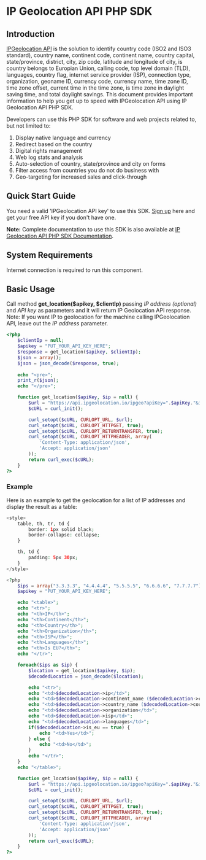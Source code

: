 # IP Geolocation API PHP SDK

## Introduction

[IPGeolocation API](https://ipgeolocation.io) is the solution to identify country code (ISO2 and ISO3 standard), country name, continent code, continent name, country capital, state/province, district, city, zip code, latitude and longitude of city, is country belongs to Europian Union, calling code, top level domain (TLD), languages, country flag, internet service provider (ISP), connection type, organization, geoname ID, currency code, currency name, time zone ID, time zone offset, current time in the time zone, is time zone in daylight saving time, and total daylight savings. This document provides important information to help you get up to speed with IPGeolocation API using IP Geolocation API PHP SDK.

Developers can use this PHP SDK for software and web projects related to, but not limited to:

1. Display native language and currency
2. Redirect based on the country
3. Digital rights management
4. Web log stats and analysis
5. Auto-selection of country, state/province and city on forms
6. Filter access from countries you do not do business with
7. Geo-targeting for increased sales and click-through

## Quick Start Guide

You need a valid 'IPGeolocation API key' to use this SDK. [Sign up](https://ipgeolocation.io/signup) here and get your free API key if you don't have one.

**Note:** Complete documentation to use this SDK is also available at [IP Geolocation API PHP SDK Documentation](https://ipgeolocation.io/documentation/ip-geolocation-api-php-sdk-201809051255).

## System Requirements  

Internet connection is required to run this component.

## Basic Usage

Call method **get_location($apikey, $clientIp)** passing *IP address (optional)* and *API key* as parameters and it will return IP Geolocation API response.
Note: If you want IP to geolocation for the machine calling IPGeolocation API, leave out the *IP address* parameter.

```php
<?php
    $clientIp = null;
    $apikey = "PUT_YOUR_API_KEY_HERE";
    $response = get_location($apikey, $clientIp);
    $json = array();
    $json = json_decode($response, true);
    
    echo "<pre>";
    print_r($json);
    echo "</pre>";

    function get_location($apiKey, $ip = null) {
        $url = "https://api.ipgeolocation.io/ipgeo?apiKey=".$apiKey."&ip=".$ip;
        $cURL = curl_init();

        curl_setopt($cURL, CURLOPT_URL, $url);
        curl_setopt($cURL, CURLOPT_HTTPGET, true);
        curl_setopt($cURL, CURLOPT_RETURNTRANSFER, true);
        curl_setopt($cURL, CURLOPT_HTTPHEADER, array(
            'Content-Type: application/json',
            'Accept: application/json'
        ));
        return curl_exec($cURL);
    }
?>
```

### Example

Here is an example to get the geolocation for a list of IP addresses and display the result as a table:

```php
<style>
    table, th, tr, td {
        border: 1px solid black;
        border-collapse: collapse;
    }

    th, td {
        padding: 5px 30px;
    }
</style>

<?php
    $ips = array("3.3.3.3", "4.4.4.4", "5.5.5.5", "6.6.6.6", "7.7.7.7");
    $apikey = "PUT_YOUR_API_KEY_HERE";

    echo "<table>";
    echo "<tr>";
    echo "<th>IP</th>";
    echo "<th>Continent</th>";
    echo "<th>Country</th>";
    echo "<th>Organization</th>";
    echo "<th>ISP</th>";
    echo "<th>Languages</th>";
    echo "<th>Is EU?</th>";
    echo "</tr>";

    foreach($ips as $ip) {
        $location = get_location($apikey, $ip);
        $decodedLocation = json_decode($location);

        echo "<tr>";
        echo "<td>$decodedLocation->ip</td>";
        echo "<td>$decodedLocation->continent_name ($decodedLocation->continent_code)</td>";
        echo "<td>$decodedLocation->country_name ($decodedLocation->country_code2)</td>";
        echo "<td>$decodedLocation->organization</td>";
        echo "<td>$decodedLocation->isp</td>";
        echo "<td>$decodedLocation->languages</td>";
        if($decodedLocation->is_eu == true) {
            echo "<td>Yes</td>";
        } else {
            echo "<td>No</td>";
        }
        echo "</tr>";
    }
    echo "</table>";

    function get_location($apiKey, $ip = null) {
        $url = "https://api.ipgeolocation.io/ipgeo?apiKey=".$apiKey."&ip=".$ip;
        $cURL = curl_init();

        curl_setopt($cURL, CURLOPT_URL, $url);
        curl_setopt($cURL, CURLOPT_HTTPGET, true);
        curl_setopt($cURL, CURLOPT_RETURNTRANSFER, true);
        curl_setopt($cURL, CURLOPT_HTTPHEADER, array(
            'Content-Type: application/json',
            'Accept: application/json'
        ));
        return curl_exec($cURL);
    }
?>
```
